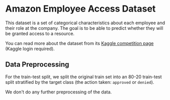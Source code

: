
# Amazon Employee Access Dataset

This dataset is a set of categorical characteristics about each employee and their role at the company.
The goal is to be able to predict whether they will be granted access to a resource.

You can read more about the dataset from its [Kaggle competition page](https://www.kaggle.com/c/amazon-employee-access-challenge/data) (Kaggle login required).

## Data Preprocessing

For the train-test split, we split the original train set into an 80-20 train-test split
stratified by the target class (the action taken: `approved` or `denied`).

We don't do any further preprocessing of the data.

